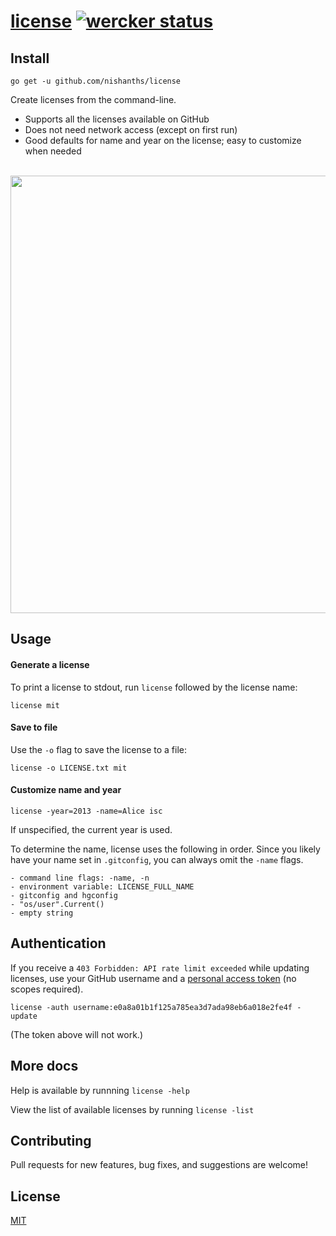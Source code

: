 # [license](https://github.com/nishanths/license) [![wercker status](https://app.wercker.com/status/1407b8c71c720358bf15eeb5815f99bd/s "wercker status")](https://app.wercker.com/project/bykey/1407b8c71c720358bf15eeb5815f99bd)

## Install

```
go get -u github.com/nishanths/license
``` 

Create licenses from the command-line.

* Supports all the licenses available on GitHub
* Does not need network access (except on first run)
* Good defaults for name and year on the license; easy to customize when needed

<br>
<img src="https://zippy.gfycat.com/JoyfulBlandGermanshorthairedpointer.gif" width="700px"/>
<br>

## Usage

#### Generate a license

To print a license to stdout, run `license` followed by the license name:

```
license mit
```

#### Save to file

Use the `-o` flag to save the license to a file:

```
license -o LICENSE.txt mit
```

#### Customize name and year

```
license -year=2013 -name=Alice isc
```

If unspecified, the current year is used.

To determine the name, license uses the following in order. Since you likely have your name set in `.gitconfig`, you can always omit the `-name` flags.

```
- command line flags: -name, -n
- environment variable: LICENSE_FULL_NAME
- gitconfig and hgconfig
- "os/user".Current()
- empty string
```

## Authentication

If you receive a `403 Forbidden: API rate limit exceeded` while updating licenses, use your GitHub username and a [personal access token](https://github.com/settings/tokens) (no scopes required).

```
license -auth username:e0a8a01b1f125a785ea3d7ada98eb6a018e2fe4f -update
```

(The token above will not work.)

## More docs

Help is available by runnning `license -help`

View the list of available licenses by running `license -list`


## Contributing

Pull requests for new features, bug fixes, and suggestions are welcome!

## License

[MIT](https://github.com/nishanths/license/blob/master/LICENSE)
